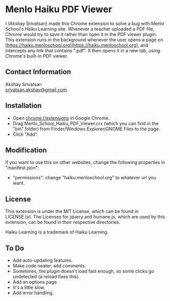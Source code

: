 # Menlo Haiku PDF Viewer
I (Akshay Srivatsan) made this Chrome extension to solve a bug with Menlo School's Haiku Learning site. Whenever a teacher uploaded a PDF file, Chrome would try to save it rather than open it in the PDF viewer plugin. This extension runs in the background whenever the user opens a page on [https://haiku.menloschool.org](https://haiku.menloschool.org), and intercepts any link that contains ".pdf". It then opens it in a new tab, using Chrome's built-in PDF viewer.

## Contact Information
Akshay Srivatsan  
[srivatsan.akshay@gmail.com](mailto:srivatsan.akshay@gmail.com)

## Installation
* Open [chrome://extensions](chrome://extensions) in Google Chrome.
* Drag Menlo_School_Haiku_PDF_Viewer.crx (which you can find in the "bin" folder) from Finder/Windows Explorer/GNOME Files to the page.
* Click "Add".

## Modification
If you want to use this on other websites, change the following properties in "manifest.json":
* "permissions": change "haiku.menloschool.org" to whatever url you want.

## License
This extension is under the MIT License, which can be found in LICENSE.txt. The Licenses for jquery and humane.js, which are used by this extension, can be found in their respective directories.

Haiku Learning is a trademark of Haiku Learning.

## To Do
* Add auto-updating features.
* Make code neater, add comments.
* Sometimes, the plugin doesn't load fast enough, so some clicks go undetected (a reload fixes this).
* Add an options page.
* It's a little slow.
* Add error handling.
